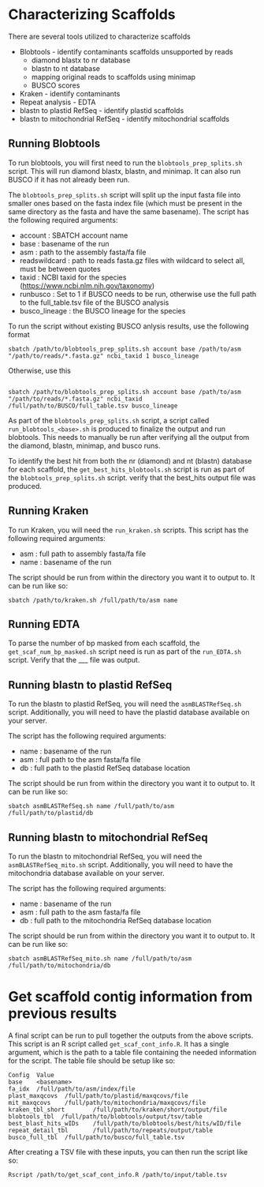 # Characterizing Scaffolds



There are several tools utilized to characterize scaffolds

* Blobtools - identify contaminants scaffolds unsupported by reads
	* diamond blastx to nr database
	* blastn to nt database
	* mapping original reads to scaffolds using minimap
	* BUSCO scores
* Kraken - identify contaminants
* Repeat analysis - EDTA
* blastn to plastid RefSeq - identify plastid scaffolds
* blastn to mitochondrial RefSeq - identify mitochondrial scaffolds


## Running Blobtools

To run blobtools, you will first need to run the `blobtools_prep_splits.sh` script. This will run diamond blastx, blastn, and minimap. It can also run BUSCO if it has not already been run.

The `blobtools_prep_splits.sh` script will split up the input fasta file into smaller ones based on the fasta index file (which must be present in the same directory as the fasta and have the same basename).
The script has the following required arguments:
* account : SBATCH account name
* base : basename of the run
* asm : path to the assembly fasta/fa file
* readswildcard : path to reads fasta.gz files with wildcard to select all, must be between quotes
* taxid : NCBI taxid for the species (https://www.ncbi.nlm.nih.gov/taxonomy)
* runbusco : Set to 1 if BUSCO needs to be run, otherwise use the full path to the full_table.tsv file of the BUSCO analysis
* busco_lineage : the BUSCO lineage for the species

To run the script without existing BUSCO anlysis results, use the following format
```
sbatch /path/to/blobtools_prep_splits.sh account base /path/to/asm "/path/to/reads/*.fasta.gz" ncbi_taxid 1 busco_lineage
```
Otherwise, use this
```

sbatch /path/to/blobtools_prep_splits.sh account base /path/to/asm "/path/to/reads/*.fasta.gz" ncbi_taxid /full/path/to/BUSCO/full_table.tsv busco_lineage
```
As part of the `blobtools_prep_splits.sh` script, a script called `run_blobtools_<base>.sh` is produced to finalize the output and run blobtools. This needs to manually be run after verifying all the output from the diamond, blastn, minimap, and busco runs.

To identify the best hit from both the nr (diamond) and nt (blastn) database for each scaffold, the `get_best_hits_blobtools.sh` script is run as part of the `blobtools_prep_splits.sh` script. verify that the best_hits output file was produced.

## Running Kraken

To run Kraken, you will need the `run_kraken.sh` scripts. This script has the following required arguments:
* asm : full path to assembly fasta/fa file
* name : basename of the run

The script should be run from within the directory you want it to output to. It can be run like so:
```
sbatch /path/to/kraken.sh /full/path/to/asm name
```

## Running EDTA



To parse the number of bp masked from each scaffold, the `get_scaf_num_bp_masked.sh` script need is run as part of the `run_EDTA.sh` script. Verify that the ___ file was output.


## Running blastn to plastid RefSeq

To run the blastn to plastid RefSeq, you will need the `asmBLASTRefSeq.sh` script. Additionally, you will need to have the plastid database available on your server.

The script has the following required arguments:
* name : basename of the run
* asm : full path to the asm fasta/fa file
* db : full path to the plastid RefSeq database location

The script should be run from within the directory you want it to output to. It can be run like so:
```
sbatch asmBLASTRefSeq.sh name /full/path/to/asm /full/path/to/plastid/db
```

## Running blastn to mitochondrial RefSeq

To run the blastn to mitochondrial RefSeq, you will need the `asmBLASTRefSeq_mito.sh` script. Additionally, you will need to have the mitochondria database available on your server.

The script has the following required arguments:
* name : basename of the run
* asm : full path to the asm fasta/fa file
* db : full path to the mitochondria RefSeq database location

The script should be run from within the directory you want it to output to. It can be run like so:
```
sbatch asmBLASTRefSeq_mito.sh name /full/path/to/asm /full/path/to/mitochondria/db
```

# Get scaffold contig information from previous results

A final script can be run to pull together the outputs from the above scripts. This script is an R script called `get_scaf_cont_info.R`. It has a single argument, which is the path to a table file containing the needed information for the script. The table file should be setup like so:
```
Config  Value
base    <basename>
fa_idx  /full/path/to/asm/index/file
plast_maxqcovs  /full/path/to/plastid/maxqcovs/file
mit_maxqcovs    /full/path/to/mitochondria/maxqcovs/file
kraken_tbl_short        /full/path/to/kraken/short/output/file
blobtools_tbl  /full/path/to/blobtools/output/tsv/table
best_blast_hits_wIDs    /full/path/to/blobtools/best/hits/wID/file
repeat_detail_tbl       /full/path/to/repeats/output/table
busco_full_tbl  /full/path/to/busco/full_table.tsv
```
After creating a TSV file with these inputs, you can then run the script like so:
```
Rscript /path/to/get_scaf_cont_info.R /path/to/input/table.tsv
```
